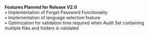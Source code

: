 **Features Planned for Release V2.0**    
•	Implementation of Forget Password Functionality   
•	Implementation of language selection feature     
•	Optimization for validation time required when Audit Set containing multiple files and folders is validated     
 